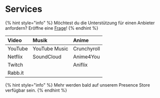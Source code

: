 # Services

{% hint style="info" %}
Möchtest du die Unterstützung für einen Anbieter anfordern? Eröffne eine [Frage](https://github.com/Timeraa/PreMiD/issues/new?template=service_request.md)!
{% endhint %}

| Video | Musik | Anime |
| :--- | :--- | :--- |
| YouTube | YouTube Music | Crunchyroll |
| Netflix | SoundCloud | Anime4You |
| Twitch |  | Aniflix |
| Rabb.it |  |  |

{% hint style="info" %}
Mehr werden bald auf unserem Presence Store verfügbar sein.
{% endhint %}



